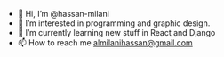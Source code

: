 - 👋 Hi, I’m @hassan-milani
- 👀 I’m interested in programming and graphic design.
- 🌱 I’m currently learning new stuff in React and Django 
- 📫 How to reach me almilanihassan@gmail.com

<!---
hassan-milani/hassan-milani is a ✨ special ✨ repository because its `README.md` (this file) appears on your GitHub profile.
You can click the Preview link to take a look at your changes.
--->
